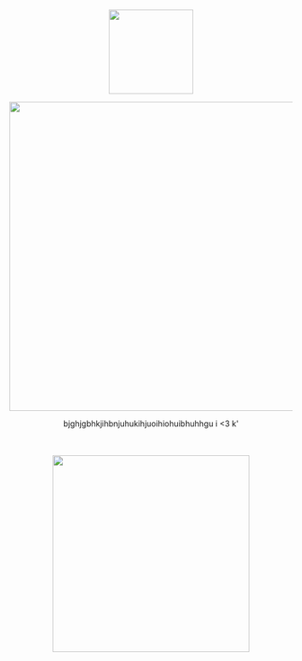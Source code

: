 #

<p align="center">
    <img width="150" src="https://files.catbox.moe/0ait7f.gif" alt="">
</p>

<p align="center">
    <img width="550" src="https://files.catbox.moe/brjcez.png" alt="">
</p>

<p align="center">
bjghjgbhkjihbnjuhukihjuoihiohuibhuhhgu i <3 k'
</p>
ㅤ
<p align="center">
    <img width="350" src="https://files.catbox.moe/71doty.png" alt="">
</p>

#
